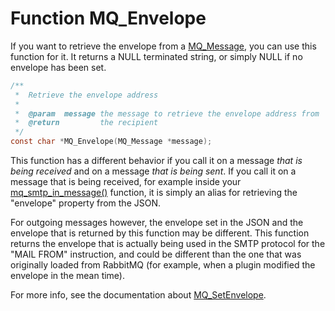 # Function MQ_Envelope

If you want to retrieve the envelope from a [MQ_Message](/documentation/mq_message), you can use this function for it. It returns a NULL terminated string, or simply NULL if no envelope has been set.

````c
/**
 *  Retrieve the envelope address
 *
 *  @param  message the message to retrieve the envelope address from
 *  @return         the recipient
 */
const char *MQ_Envelope(MQ_Message *message);
````

This function has a different behavior if you call it on a message _that is being received_ and on a message _that is being sent_. If you call it on a message that is being received, for example inside your [mq_smtp_in_message()](/documentation/mq_smtp_in_message) function, it is simply an alias for retrieving the "envelope" property from the JSON.

For outgoing messages however, the envelope set in the JSON and the envelope that is returned by this function may be different. This function returns the envelope that is actually being used in the SMTP protocol for the "MAIL FROM" instruction, and could be different than the one that was originally loaded from RabbitMQ (for example, when a plugin modified the envelope in the mean time).

For more info, see the documentation about [MQ_SetEnvelope](/documentation/mq_setenvelope).